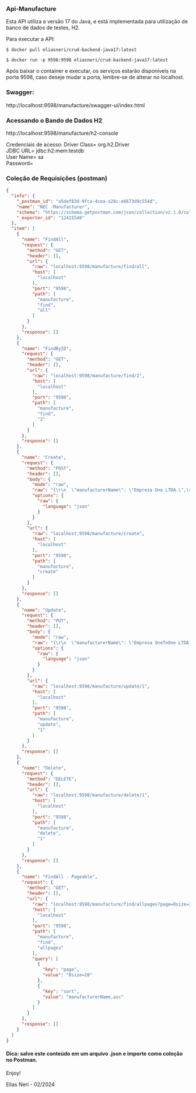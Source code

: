### Api-Manufacture

Esta API utiliza a versão 17 do Java, e está implementada para utilização de banco de dados de testes, H2.

Para executar a API:
```docker
$ docker pull eliasneri/crud-backend-java17:latest

$ docker run -p 9598:9598 eliasneri/crud-backend-java17:latest
```
Após baixar o container e executar, os serviços estarão disponíveis na porta 9598, caso deseje mudar a porta, lembre-se de alterar no localhost.

### Swagger: 
http://localhost:9598/manufacture/swagger-ui/index.html

### Acessando o Bando de Dados H2
http://localhost:9598/manufacture/h2-console

Credenciais de acesso:
Driver Class= org.h2.Driver <br />
JDBC URL= jdbc:h2:mem:testdb <br />
User Name= sa <br />
Password=

### Coleção de Requisições (postman)
```json
{
  "info": {
    "_postman_id": "a5def83d-9fca-4cea-a28c-e6673d9c554d",
    "name": "NEC -Manufacturer",
    "schema": "https://schema.getpostman.com/json/collection/v2.1.0/collection.json",
    "_exporter_id": "12415548"
  },
  "item": [
    {
      "name": "FindAll",
      "request": {
        "method": "GET",
        "header": [],
        "url": {
          "raw": "localhost:9598/manufacture/find/all",
          "host": [
            "localhost"
          ],
          "port": "9598",
          "path": [
            "manufacture",
            "find",
            "all"
          ]
        }
      },
      "response": []
    },
    {
      "name": "FindByID",
      "request": {
        "method": "GET",
        "header": [],
        "url": {
          "raw": "localhost:9598/manufacture/find/2",
          "host": [
            "localhost"
          ],
          "port": "9598",
          "path": [
            "manufacture",
            "find",
            "2"
          ]
        }
      },
      "response": []
    },
    {
      "name": "Create",
      "request": {
        "method": "POST",
        "header": [],
        "body": {
          "mode": "raw",
          "raw": "{\r\n  \"manufacturerName\": \"Empresa One LTDA.\",\r\n  \"manufacturerCNPJ\": \"12345678000190\",\r\n  \"manufacturerFantasyName\": \"One Empresa de tudo um pouco\",\r\n  \"manufacturerSocialName\": \"One\",\r\n  \"manufacturerActive\": \"true\",\r\n  \"manufacturerSite\": \"www.one.com\",\r\n  \"manufacturerCountry\": \"brasil\",\r\n  \"manufacturerCity\": \"Americana\",\r\n  \"manufactureNeighbourhood\": \"centro\"\r\n}",
          "options": {
            "raw": {
              "language": "json"
            }
          }
        },
        "url": {
          "raw": "localhost:9598/manufacture/create",
          "host": [
            "localhost"
          ],
          "port": "9598",
          "path": [
            "manufacture",
            "create"
          ]
        }
      },
      "response": []
    },
    {
      "name": "Update",
      "request": {
        "method": "PUT",
        "header": [],
        "body": {
          "mode": "raw",
          "raw": "{\r\n  \"manufacturerName\": \"Empresa OneToOne LTDA Corp.\",\r\n  \"manufacturerCNPJ\": \"12345678000190\",\r\n  \"manufacturerFantasyName\": \"One Empresa de tudo um pouco\",\r\n  \"manufacturerSocialName\": \"One\",\r\n  \"manufacturerActive\": \"true\",\r\n  \"manufacturerSite\": \"www.one.com\",\r\n  \"manufacturerCountry\": \"brasil\",\r\n  \"manufacturerCity\": \"Americana\",\r\n  \"manufactureNeighbourhood\": \"centro\"\r\n}",
          "options": {
            "raw": {
              "language": "json"
            }
          }
        },
        "url": {
          "raw": "localhost:9598/manufacture/update/1",
          "host": [
            "localhost"
          ],
          "port": "9598",
          "path": [
            "manufacture",
            "update",
            "1"
          ]
        }
      },
      "response": []
    },
    {
      "name": "Delete",
      "request": {
        "method": "DELETE",
        "header": [],
        "url": {
          "raw": "localhost:9598/manufacture/delete/1",
          "host": [
            "localhost"
          ],
          "port": "9598",
          "path": [
            "manufacture",
            "delete",
            "1"
          ]
        }
      },
      "response": []
    },
    {
      "name": "FindAll - Pageable",
      "request": {
        "method": "GET",
        "header": [],
        "url": {
          "raw": "localhost:9598/manufacture/find/allpages?page=0size=20&sort=manufacturerName,asc",
          "host": [
            "localhost"
          ],
          "port": "9598",
          "path": [
            "manufacture",
            "find",
            "allpages"
          ],
          "query": [
            {
              "key": "page",
              "value": "0size=20"
            },
            {
              "key": "sort",
              "value": "manufacturerName,asc"
            }
          ]
        }
      },
      "response": []
    }
  ]
}
```
#### Dica: salve este conteúdo em um arquivo .json e importe como coleção no Postman.
Enjoy!

Elias Neri - 02/2024